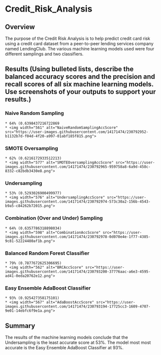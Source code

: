 # Credit_Risk_Analysis

## Overview

The purpose of the Credit Risk Analysis is to help predict credit card risk using a credit card dataset from a peer-to-peer lending services company named LendingClub. The various machine learning models used were four different samplings and two classifiers. 

## Results (Using bulleted lists, describe the balanced accuracy scores and the precision and recall scores of all six machine learning models. Use screenshots of your outputs to support your results.)

### Naive Random Sampling
    * 64% (0.6398437216722869
    * <img width="561" alt="NaiveRandomSamplingAccScore" src="https://user-images.githubusercontent.com/14171474/230792952-b1132b7d-f04d-4f20-a997-01abf185f815.png">

    
### SMOTE Oversampling
    * 62% (0.6216172933512213)
    * <img width="577" alt="SMOTEOversamplingAccScore" src="https://user-images.githubusercontent.com/14171474/230792965-959758a8-6a9d-458c-8332-c82bdb3430e8.png">

    
### Undersampling
    * 53% (0.5293026900499977)
    * <img width="576" alt="UndersamplingAccScore" src="https://user-images.githubusercontent.com/14171474/230792974-573c30a2-156b-4543-b9a5-c84262b72015.png">

    
### Combination (Over and Under) Sampling
    * 64% (0.6357786318898034)
    * <img width="598" alt="CombinationAccScore" src="https://user-images.githubusercontent.com/14171474/230792978-0d070e4e-1f77-4385-9c81-52224480af1b.png">
    
### Balanced Random Forest Classifier
    * 79% (0.7877672625306695)
    * <img width="562" alt="BRCAccScore" src="https://user-images.githubusercontent.com/14171474/230793200-37776aac-a6e3-4595-ad41-0eda20762e12.png">


### Easy Ensemble AdaBoost Classifier
    * 93% (0.925427358175101)
    * <img width="567" alt="AdaBoostAccScore" src="https://user-images.githubusercontent.com/14171474/230793194-17725cc3-1609-4707-9e01-14ebfc6f9e1a.png">


    

## Summary 

The results of the machine learning models conclude that the Undersampling is the least accurate score at 53%.  The model most most accurate is the Easy Ensemble AdaBoost Classifier at 93%. 


